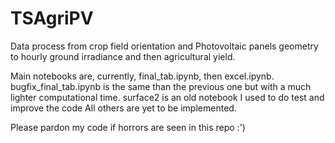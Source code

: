 # TSAgriPV
Data process from crop field orientation and Photovoltaic panels geometry to hourly ground irradiance and then agricultural yield.

Main notebooks are, currently, final_tab.ipynb, then excel.ipynb.
bugfix_final_tab.ipynb is the same than the previous one but with a much lighter computational time.
surface2 is an old notebook I used to do test and improve the code
All others are yet to be implemented.

Please pardon my code if horrors are seen in this repo :')
